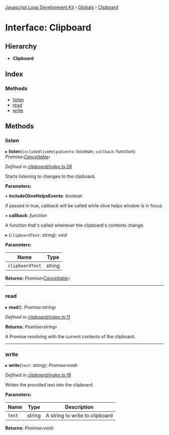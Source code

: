 [Javascript Loop Development Kit](../README.md) › [Globals](../globals.md) › [Clipboard](clipboard.md)

# Interface: Clipboard

## Hierarchy

* **Clipboard**

## Index

### Methods

* [listen](clipboard.md#listen)
* [read](clipboard.md#read)
* [write](clipboard.md#write)

## Methods

###  listen

▸ **listen**(`includeOliveHelpsEvents`: boolean, `callback`: function): *Promise‹[Cancellable](cancellable.md)›*

*Defined in [clipboard/index.ts:26](https://github.com/open-olive/loop-development-kit/blob/ba5f0aac/ldk/javascript/src/clipboard/index.ts#L26)*

Starts listening to changes to the clipboard.

**Parameters:**

▪ **includeOliveHelpsEvents**: *boolean*

if passed in true, callback will be called while olive helps window is in focus

▪ **callback**: *function*

A function that's called whenever the clipboard's contents change.

▸ (`clipboardText`: string): *void*

**Parameters:**

Name | Type |
------ | ------ |
`clipboardText` | string |

**Returns:** *Promise‹[Cancellable](cancellable.md)›*

___

###  read

▸ **read**(): *Promise‹string›*

*Defined in [clipboard/index.ts:11](https://github.com/open-olive/loop-development-kit/blob/ba5f0aac/ldk/javascript/src/clipboard/index.ts#L11)*

**Returns:** *Promise‹string›*

A Promise resolving with the current contents of the clipboard.

___

###  write

▸ **write**(`text`: string): *Promise‹void›*

*Defined in [clipboard/index.ts:18](https://github.com/open-olive/loop-development-kit/blob/ba5f0aac/ldk/javascript/src/clipboard/index.ts#L18)*

Writes the provided text into the clipboard.

**Parameters:**

Name | Type | Description |
------ | ------ | ------ |
`text` | string | A string to write to clipboard  |

**Returns:** *Promise‹void›*
